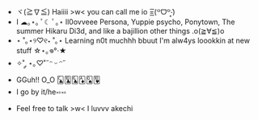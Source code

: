 - ヾ(≧∇≦) Haiiii >w< you can call me io  =͟͟͞͞(꒪ᗜ꒪‧̣̥̇)
- I ☁︎｡⋆｡ ﾟ☾ ﾟ｡⋆ ll0ovveee Persona, Yuppie psycho, Ponytown, The summer Hikaru Di3d, and like a bajillion other things .o(≧∀≦)o
- ⋆ ˚｡⋆୨♡୧⋆ ˚｡⋆ Learning n0t muchhh bbuut I'm alw4ys loookkin at new stuff ☆⋆｡𖦹°‧★
- ✧˚ ༘ ⋆｡♡˚˶ᵔ ᵕ ᵔ˶ 
- GGuh!! O_O 🃜🃚🃖🃁🂭🂺
- I go by it/he༝༚༝༚
- Feel free to talk >w< I luvvv akechi 


